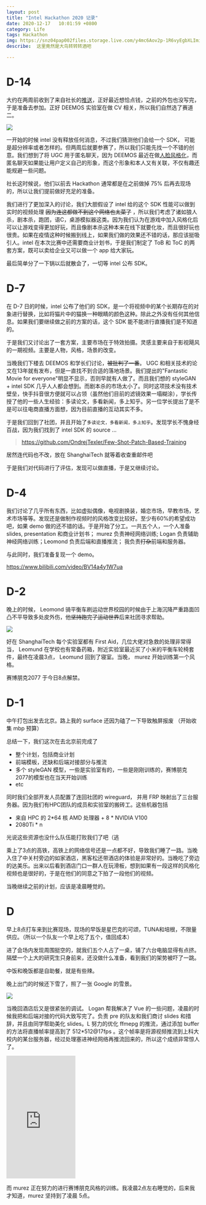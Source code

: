 ```yaml
---
layout: post
title: "Intel Hackathon 2020 记录"
date: 2020-12-17   10:01:59 +0800
category: Life
tags: Hackathon 
img: https://snz04pap002files.storage.live.com/y4mc6Aov2p-1R6vyEgbXLImii73JwqlZo0kxTQPHnN4xWmXuFHnjNlJ2sdAXRTJU8f7T4FA2HkN1KJm-vJRB_pjBmyyB-OJnIv8s1YchRRxUpqZIANBoZtN6QrIUF_ZgmjnDJ0EA3xnp4UeSdivAQpFceuHEBKyxRFsxdFaZD-w6iuxD4Eh9R3X-1g8ACuGndN2?width=1024&height=768&cropmode=none
describe:  这里竟然是大鸟转转转酒吧

---
```


# D-14

大约在两周前收到了来自社长的[推送](https://growthx.mysxl.cn/blog/2020-intel-open-innovation-hackathon)，正好最近想恰点钱，之前的外包也没写完，于是准备去参加。正好 DEEMOS 实验室在做 CV 相关，所以我们自然选了赛道二。

![](https://snz04pap002files.storage.live.com/y4mtcABB9kMXECRJ_GAdeJZK_1CVJSkz3GHQ_swor95mB9ylzSIfpd-dkzCOJgzzAVxobUKY3DbPfDcSE3DvV-ThXLPCUvKolzJdBwD-h3ePzC4Yikt_5ESrpIdQmzqDtyGc--p2dRoP5wfzdArdeXg2RMtiICu3k2FzouF3IhRQWBQ5icNXpUD1X6VliEOb6cz?width=1080&height=708&cropmode=none)

一开始的时候 intel 没有释放任何消息，不过我们猜测他们会给一个 SDK， 可能是超分辨率或者怎样的。但两周后就要参赛了，所以我们只能先找一个不错的创意。我们想到了将 UGC 用于匿名聊天，因为 DEEMOS 最近在做[人脸风格化](https://anome.geekpie.club)，而匿名聊天如果能让用户定义自己的形象，而这个形象和本人又有关联，不仅有趣还能规避一些问题。

社长这时候说，他们以前去 Hackathon 通常都是在之前做掉 75% 后再去现场的，所以让我们提前做好充足的准备。

我们进行了更加深入的讨论，我们大胆假设了 intel 给的这个 SDK 性能可以做到实时的视频处理 <del>因为连这都做不到这个网络也太菜了</del> ，所以我们考虑了诸如狼人杀，剧本杀，跑团，语C，桌游模拟器这类。因为我们认为在游戏中加入风格化后可以让游戏变得更加好玩，而且像剧本杀这种本来在线下就要化妆，而且很好玩也很贵。如果在疫情这种时候搬到线上，如果我们做的效果还不错的话，那应该挺吸引人。intel 在本次比赛中还需要商业计划书，于是我们制定了 ToB 和 ToC 的两套方案，既可以卖给企业又可以做一个 app 给大家玩。

最后简单分了一下锅以后就散会了，一切等 intel 公布 SDK。

# D-7

在 D-7 日的时候，intel 公布了他们的 SDK，是一个将视频中的某个长期存在的对象进行替换，比如将猫片中的猫换一种眼睛的颜色这种。除此之外没有任何其他信息。如果我们要继续做之前的方案的话，这个 SDK 能不能进行直播我们是不知道的。

于是我们又讨论出了一套方案，主要市场在于特效拍摄。灵感主要来自于影视飓风的一期视频。主要是人物，风格，场景的改变。

当晚我们下楼去 DEEMOS 和学长们讨论，<del>被批判了一番</del>。 UGC 和相关技术的论文在13年就有发布，但是一直找不到合适的落地场景。我们提出的"Fantastic Movie for everyone"明显不显示，否则早就有人做了。而且我们想的 styleGAN + intel SDK 几乎人人都会想到。而剧本杀的市场太小了。同时这项技术没有技术壁垒，快手抖音很方便就可以占领（虽然他们目前的滤镜效果一塌糊涂），学长传授了他的一些人生经验：多读论文，多看新闻，多上知乎。另一位学长提出了是不是可以往电商直播方面想，因为目前直播的互动其实不多。

于是我们回到了社团，并且开始了`多读论文，多看新闻，多上知乎`。发现学长不愧身经百战，因为我们找到了 intel SDK 的 source ...

> https://github.com/OndrejTexler/Few-Shot-Patch-Based-Training

居然连代码也不改，放在 ShanghaiTech 就等着收查重邮件吧

于是我们对代码进行了评估，发现可以做直播，于是又继续讨论。

# D-4

我们讨论了几乎所有东西，比如虚拟偶像，电视剧换装，婚恋市场，早教市场，艺术市场等等。发现还是做制作视频时的风格改变比较好。至少有60%的希望成功吧，如果 demo 做的还不错的话。于是开始了分工。一共五个人，一个人准备slides, presentation 和商业计划书； murez 负责神经网络训练; Logan 负责辅助神经网络训练；Leomond 负责后端和直播推流； 我负责<del>打杂</del>前端和服务器。

与此同时，我们准备复现一个 demo。

https://www.bilibili.com/video/BV14a4y1W7ua



# D-2

晚上的时候， Leomond 骑平衡车刷运动世界校园的时候由于上海沉降严重路面凹凸不平导致多处皮外伤，他<del>坚持跑完了运动世界</del>后来社团寻求帮助。

![](https://snz04pap002files.storage.live.com/y4mBVc33ZQPRxLrMEmLWt_9ONBMbz2979OdMKNDNmd57prp_uSGCTY4k8DV5HrtiWYAEgBr3pqGCTAIHVbS6fYl6Qz4KFtVM45wiH6HW5LAtlnqJTaVsxq0DXGebe1Kj01GCb2Y1fve0wNMYFZ6eGk05DSwrbvRDofOJVvra__9_jObxF4oNgIu-ezwLe_rwwcb?width=768&height=1024&cropmode=none)

好在 ShanghaiTech 每个实验室都有 First Aid，几位大佬对急救的处理非常得当， Leomund 在学校也有常备药箱，附近实验室最近买了小米的平衡车轮椅套件，最终在凌晨3点， Leomund 回到了寝室。当晚， murez 开始训练第一个风格。

赛博朋克2077 于今日8点解禁。



# D-1

中午打包出发去北京。路上我的 surface 还因为磕了一下导致触屏报废 （开始收集 mbp 预算）

总结一下，我们这次在去北京前完成了

- 整个计划，包括商业计划
- 前端模板，还缺和后端对接部分与推流
- 多个 styleGAN 模型，一些是实验室有的，一些是刚刚训练的，赛博朋克2077的模型也在当天开始训练
- etc

同时我们全部开发人员配置了连回社团的 wireguard， 并用 FRP 映射出了三台服务器。因为我们有HPC团队的成员和实验室的搬砖工。这些机器包括

- 来自 HPC 的 2*64 核 AMD 处理器 + 8 * NVIDIA V100
- 2080Ti * n

光说这些资源也没什么队伍能打败我们了吧（逃

乘上了3点的高铁，高铁上的网络信号还是一点都不好，导致我们睡了一路。当晚入住了中关村旁边的如家酒店，黑客松还带酒店的体验是非常好的。当晚吃了旁边的达美乐。出来以后看到酒店门口一群人在玩滑板，想到如果有一段这样的风格化视频也是很好的，于是在他们的同意之下拍了一段他们的视频。

当晚继续之前的计划，应该是凌晨睡觉的。

# D

早上8点打车来到比赛现场，现场的早饭是星巴克的可颂，TUNA和培根，不限量供应。（所以一个队友一个早上吃了五个，值回成本）

进了会场内发现周围挺空的，就我们五个人占了一桌，铺了六台电脑显得有点挤。隔壁一个上大的研究生只身前来，还没做什么准备，看到我们的架势被吓了一跳。

中饭和晚饭都是自助餐，就是有些辣。

晚上出门的时候还下雪了，照了一张 Google 的雪景。

![](https://snz04pap002files.storage.live.com/y4mqxf5lMBeXrBXOmwqfGFmh8eiFvJe5-OSYyUlW8O-PnIhQh2tdWYRsko1lPj0S5Cxd67FUtHknEh73NtWyuNV00H4I3eQTQlll6RybBauGA7Qn5ySU6kfgdV3b2srX07rIP9wv1PaqVR4OfnwFg66ffEi0eLr9-my9IfhtGGDVsLY5yh73rSlv3_63LIjP6tI?width=1024&height=803&cropmode=none)

当晚回酒店后又是很紧张的调试。 Logan 帮我解决了 Vue 的一些问题，凌晨的时候我把和后端对接的代码大致写完了。负责 pre 的队友和我们商讨 slides 和措辞，并且由同学帮助美化 slides。L 努力的优化 ffmepg 的推流，通过添加 buffer 的方法将直播帧率提高到了 512*512@17fps 。这个帧率是将源视频推流到上科大校内的某台服务器，经过处理塞进神经网络再推流回来的，所以这个成绩非常惊人了。 

<iframe src="https://onedrive.live.com/embed?cid=82ADEC2E6379EBED&resid=82ADEC2E6379EBED%2167308&authkey=ABKJSWX_2yGpXN0" width="180" height="320" frameborder="0" scrolling="no" allowfullscreen></iframe>

而 murez 正在努力的进行赛博朋克风格的训练。我凌晨2点左右睡觉的，后来我才知道，murez 坚持到了凌晨 5点。
